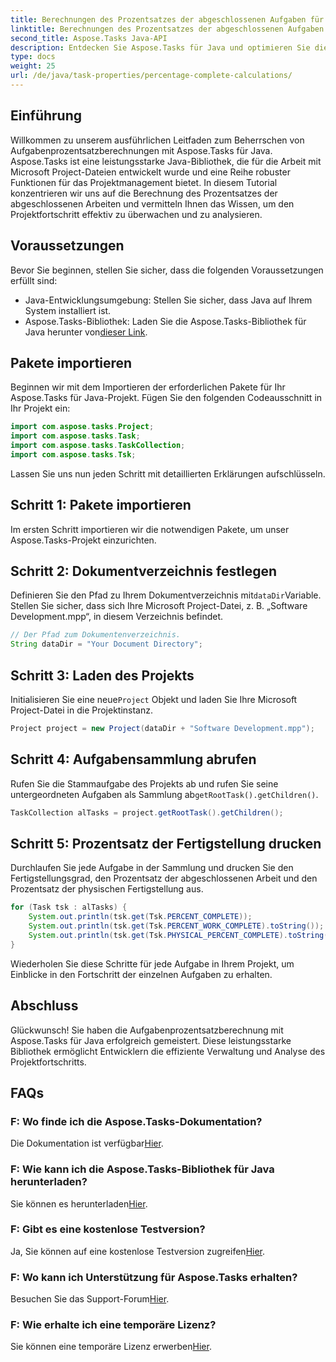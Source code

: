 ```yaml
---
title: Berechnungen des Prozentsatzes der abgeschlossenen Aufgaben für Aufgaben in Aspose.Tasks
linktitle: Berechnungen des Prozentsatzes der abgeschlossenen Aufgaben für Aufgaben in Aspose.Tasks
second_title: Aspose.Tasks Java-API
description: Entdecken Sie Aspose.Tasks für Java und optimieren Sie die Verfolgung des Projektfortschritts. Berechnen Sie mühelos Aufgabenprozentsätze für ein effizientes Projektmanagement.
type: docs
weight: 25
url: /de/java/task-properties/percentage-complete-calculations/
---
```

## Einführung
Willkommen zu unserem ausführlichen Leitfaden zum Beherrschen von Aufgabenprozentsatzberechnungen mit Aspose.Tasks für Java. Aspose.Tasks ist eine leistungsstarke Java-Bibliothek, die für die Arbeit mit Microsoft Project-Dateien entwickelt wurde und eine Reihe robuster Funktionen für das Projektmanagement bietet. In diesem Tutorial konzentrieren wir uns auf die Berechnung des Prozentsatzes der abgeschlossenen Arbeiten und vermitteln Ihnen das Wissen, um den Projektfortschritt effektiv zu überwachen und zu analysieren.
## Voraussetzungen
Bevor Sie beginnen, stellen Sie sicher, dass die folgenden Voraussetzungen erfüllt sind:
- Java-Entwicklungsumgebung: Stellen Sie sicher, dass Java auf Ihrem System installiert ist.
-  Aspose.Tasks-Bibliothek: Laden Sie die Aspose.Tasks-Bibliothek für Java herunter von[dieser Link](https://releases.aspose.com/tasks/java/).
## Pakete importieren
Beginnen wir mit dem Importieren der erforderlichen Pakete für Ihr Aspose.Tasks für Java-Projekt. Fügen Sie den folgenden Codeausschnitt in Ihr Projekt ein:
```java
import com.aspose.tasks.Project;
import com.aspose.tasks.Task;
import com.aspose.tasks.TaskCollection;
import com.aspose.tasks.Tsk;
```
Lassen Sie uns nun jeden Schritt mit detaillierten Erklärungen aufschlüsseln.
## Schritt 1: Pakete importieren
Im ersten Schritt importieren wir die notwendigen Pakete, um unser Aspose.Tasks-Projekt einzurichten.
## Schritt 2: Dokumentverzeichnis festlegen
 Definieren Sie den Pfad zu Ihrem Dokumentverzeichnis mit`dataDir`Variable. Stellen Sie sicher, dass sich Ihre Microsoft Project-Datei, z. B. „Software Development.mpp“, in diesem Verzeichnis befindet.
```java
// Der Pfad zum Dokumentenverzeichnis.
String dataDir = "Your Document Directory";
```
## Schritt 3: Laden des Projekts
 Initialisieren Sie eine neue`Project` Objekt und laden Sie Ihre Microsoft Project-Datei in die Projektinstanz.
```java
Project project = new Project(dataDir + "Software Development.mpp");
```
## Schritt 4: Aufgabensammlung abrufen
 Rufen Sie die Stammaufgabe des Projekts ab und rufen Sie seine untergeordneten Aufgaben als Sammlung ab`getRootTask().getChildren()`.
```java
TaskCollection alTasks = project.getRootTask().getChildren();
```
## Schritt 5: Prozentsatz der Fertigstellung drucken
Durchlaufen Sie jede Aufgabe in der Sammlung und drucken Sie den Fertigstellungsgrad, den Prozentsatz der abgeschlossenen Arbeit und den Prozentsatz der physischen Fertigstellung aus.
```java
for (Task tsk : alTasks) {
    System.out.println(tsk.get(Tsk.PERCENT_COMPLETE));
    System.out.println(tsk.get(Tsk.PERCENT_WORK_COMPLETE).toString());
    System.out.println(tsk.get(Tsk.PHYSICAL_PERCENT_COMPLETE).toString());
}
```
Wiederholen Sie diese Schritte für jede Aufgabe in Ihrem Projekt, um Einblicke in den Fortschritt der einzelnen Aufgaben zu erhalten.
## Abschluss
Glückwunsch! Sie haben die Aufgabenprozentsatzberechnung mit Aspose.Tasks für Java erfolgreich gemeistert. Diese leistungsstarke Bibliothek ermöglicht Entwicklern die effiziente Verwaltung und Analyse des Projektfortschritts.
## FAQs
### F: Wo finde ich die Aspose.Tasks-Dokumentation?
 Die Dokumentation ist verfügbar[Hier](https://reference.aspose.com/tasks/java/).
### F: Wie kann ich die Aspose.Tasks-Bibliothek für Java herunterladen?
 Sie können es herunterladen[Hier](https://releases.aspose.com/tasks/java/).
### F: Gibt es eine kostenlose Testversion?
Ja, Sie können auf eine kostenlose Testversion zugreifen[Hier](https://releases.aspose.com/).
### F: Wo kann ich Unterstützung für Aspose.Tasks erhalten?
 Besuchen Sie das Support-Forum[Hier](https://forum.aspose.com/c/tasks/15).
### F: Wie erhalte ich eine temporäre Lizenz?
 Sie können eine temporäre Lizenz erwerben[Hier](https://purchase.aspose.com/temporary-license/).